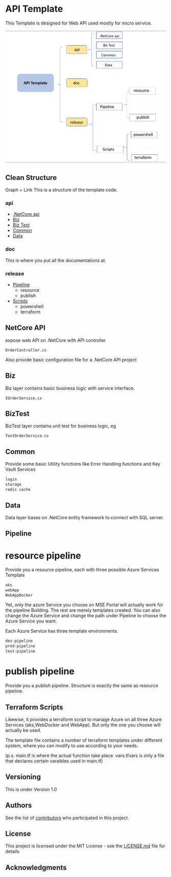 # API Template

This Template is designed for Web API used mostly for micro service.

![structure](https://github.com/ymcmatt/Read/blob/master/Capture3.PNG)

## Clean Structure
Graph + Link
This is a structure of the template code.

### api

* [.NetCore api](#netcore-api)
* [Biz](#biz)
* [Biz Test](#biztest)
* [Common](#common)
* [Data](#data)

### doc

This is where you put all the documentations at.

### release

* [Pipeline](#pipeline)
  - resource
  - publish
* [Scripts](#terraform-scripts)
  - powershell
  - terraform

## NetCore API

expose web API on .NetCore with API controller

```
OrderController.cs
```
Also provide basic configuration file for a .NetCore API project

## Biz

Biz layer contains basic business logic with service interface.

```
IOrderService.cs
```

## BizTest

BizTest layer contains unit test for business logic, eg

```
TestOrderService.cs
```

## Common

Provide some basic Utility functions like Error Handling functions and Key Vault Services 
```
login
storage
redis cache
```

## Data

Data layer bases on .NetCore entity framework to connect with SQL server.


## Pipeline

# resource pipeline

Provide you a resource pipeline, each with three possible Azure Services Template
```
aks
webApp
WebAppDocker
```
Yet, only the azure Service you choose on MSE Portal will actually work for the pipeline Building. The rest are merely templates created. You can also change the Azure Service and change the path under Pipeline to choose the Azure Service you want.

Each Azure Service has three template environments.

```
dev-pipeline
prod-pipeline
test-pipeline
```

# publish pipeline

Provide you a publish pipeline. Structure is exactly the same as resource pipeline.

## Terraform Scripts

Likewise, it provides a terraform script to manage Azure on all three Azure Services (aks,WebDocker and WebApp). But only the one you choose will actually be used.

The template file contains a number of terraform templates under different system, where you can modify to use according to your needs.

(p.s. main.tf is where the actual function take place. vars.tfvars is only a file that declares certain varaibles used in main.tf)

## Versioning

This is under Version 1.0

## Authors

See the list of [contributors](https://github.com/your/project/contributors) who participated in this project.

## License

This project is licensed under the MIT License - see the [LICENSE.md](LICENSE.md) file for details

## Acknowledgments

